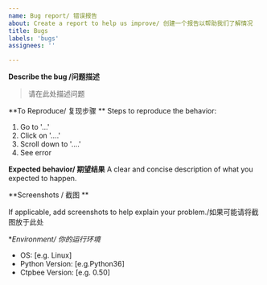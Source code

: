 ```yaml
---
name: Bug report/ 错误报告
about: Create a report to help us improve/ 创建一个报告以帮助我们了解情况
title: Bugs
labels: 'bugs'
assignees: ''

---
```


**Describe the bug /问题描述**
> 请在此处描述问题

**To Reproduce/ 复现步骤 **
Steps to reproduce the behavior:
1. Go to '...'
2. Click on '....'
3. Scroll down to '....'
4. See error

**Expected behavior/ 期望结果**
A clear and concise description of what you expected to happen.

**Screenshots / 截图 **

If applicable, add screenshots to help explain your problem./如果可能请将截图放于此处

**Environment/ 你的运行环境*
 - OS: [e.g. Linux]
 - Python Version: [e.g.Python36]
 - Ctpbee Version: [e.g. 0.50]


